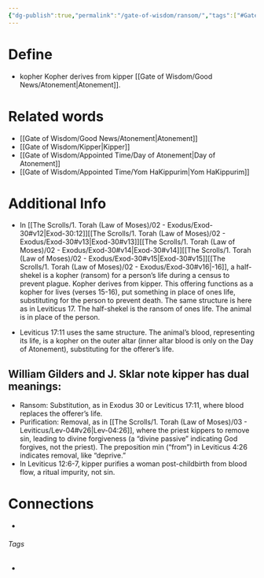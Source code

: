 ```yaml
---
{"dg-publish":true,"permalink":"/gate-of-wisdom/ransom/","tags":["#GateWisdom","Atonement"]}
---
```


# Define
- kopher Kopher derives from kipper [[Gate of Wisdom/Good News/Atonement\|Atonement]]. 

# Related words
- [[Gate of Wisdom/Good News/Atonement\|Atonement]]
- [[Gate of Wisdom/Kipper\|Kipper]]
- [[Gate of Wisdom/Appointed Time/Day of Atonement\|Day of Atonement]]
- [[Gate of Wisdom/Appointed Time/Yom HaKippurim\|Yom HaKippurim]]

# Additional Info
- In [[The Scrolls/1. Torah (Law of Moses)/02 - Exodus/Exod-30#v12\|Exod-30:12]][[The Scrolls/1. Torah (Law of Moses)/02 - Exodus/Exod-30#v13\|Exod-30#v13]][[The Scrolls/1. Torah (Law of Moses)/02 - Exodus/Exod-30#v14\|Exod-30#v14]][[The Scrolls/1. Torah (Law of Moses)/02 - Exodus/Exod-30#v15\|Exod-30#v15]][[The Scrolls/1. Torah (Law of Moses)/02 - Exodus/Exod-30#v16\|-16]], a half-shekel is a kopher (ransom) for a person’s life during a census to prevent plague. Kopher derives from kipper. This offering functions as a kopher for lives (verses 15-16), put something in place of ones life, substituting for the person to prevent death. The same structure is here as in Leviticus 17. The half-shekel is the ransom of ones life. The animal is in place of the person.
* Leviticus 17:11 uses the same structure. The animal’s blood, representing its life, is a kopher on the outer altar (inner altar blood is only on the Day of Atonement), substituting for the offerer’s life.

## William Gilders and J. Sklar note kipper has dual meanings:

* Ransom: Substitution, as in Exodus 30 or Leviticus 17:11, where blood replaces the offerer’s life.
* Purification: Removal, as in [[The Scrolls/1. Torah (Law of Moses)/03 - Leviticus/Lev-04#v26\|Lev-04:26]], where the priest kippers to remove sin, leading to divine forgiveness (a “divine passive” indicating God forgives, not the priest). The preposition min (“from”) in Leviticus 4:26 indicates removal, like “deprive.”
* In Leviticus 12:6-7, kipper purifies a woman post-childbirth from blood flow, a ritual impurity, not sin.

# Connections


- 

###### Tags
- 